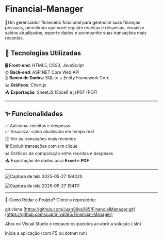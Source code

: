 # Financial-Manager
🧾Um gerenciador financeiro funcional para gerenciar suas finanças pessoais, permitindo que você registre receitas e despesas, visualize saldos atualizados, exporte dados e acompanhe suas transações mais recentes.

## 🔧 Tecnologias Utilizadas

🖥 **Front-end**: HTML5, CSS3, JavaScript  
⚙️ **Back-end**: ASP.NET Core Web API  
🗄️ **Banco de Dados**: SQLite + Entity Framework Core  
📊 **Gráficos**: Chart.js  
📤 **Exportação**: SheetJS (Excel) e jsPDF (PDF)

<hr>

## ✨ Funcionalidades

✅ Adicionar receitas e despesas  
📈 Visualizar saldo atualizado em tempo real  
🕒 Ver as transações mais recentes  
🗑 Excluir transações com um clique  
📊 Gráficos de comparação entre receitas e despesas  
📥 Exportação de dados para **Excel** e **PDF**

<hr>

![Captura de tela 2025-05-27 194020](https://github.com/user-attachments/assets/1452043c-8e55-43d6-b426-ce257052640c)

![Captura de tela 2025-05-27 194111](https://github.com/user-attachments/assets/95fb5078-4a99-40d5-8412-26bac05a7332)

<hr>

📂 Como Rodar o Projeto? Clone o repositório:

git clone [https://github.com/JuanSilva085/FinancialManager.git](https://github.com/JuanSilva085/Financial-Manager)

Abra no Visual Studio e restaure os pacotes ao abrir a solução (.sln)

Inicie a aplicação (com F5 ou dotnet run)
